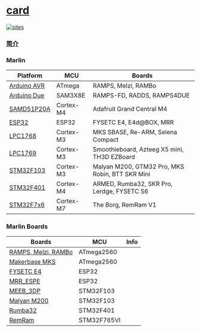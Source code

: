 # [card](https://github.com/stopstopstop/card)

[![sites](http://182.61.61.133/link/resources/head.png)](http://stop.stops.top)

### [简介](https://github.com/stopstopstop/card/wiki)

### Marlin 

  Platform| MCU | Boards
  --------|---|-------
  [Arduino AVR](https://www.arduino.cc/)|   ATmega| RAMPS, Melzi, RAMBo
  [Arduino Due](https://www.arduino.cc/en/Guide/ArduinoDue)|    SAM3X8E |RAMPS-FD, RADDS, RAMPS4DUE
  [SAMD51P20A](https://www.adafruit.com/product/4064)| Cortex-M4|Adafruit Grand Central M4
  [ESP32](https://github.com/espressif/arduino-esp32)|  ESP32   |FYSETC E4, E4d@BOX, MRR
  [LPC1768](http://www.nxp.com/products/microcontrollers-and-processors/arm-based-processors-and-mcus/lpc-cortex-m-mcus/lpc1700-cortex-m3/512kb-flash-64kb-sram-ethernet-usb-lqfp100-package:LPC1768FBD100)| Cortex-M3|MKS SBASE, Re-ARM, Selena Compact
  [LPC1769](https://www.nxp.com/products/processors-and-microcontrollers/arm-microcontrollers/general-purpose-mcus/lpc1700-cortex-m3/512kb-flash-64kb-sram-ethernet-usb-lqfp100-package:LPC1769FBD100)| Cortex-M3|Smoothieboard, Azteeg X5 mini, TH3D EZBoard
  [STM32F103](https://www.st.com/en/microcontrollers-microprocessors/stm32f103.html)| Cortex-M3|Malyan M200, GTM32 Pro, MKS Robin, BTT SKR Mini
  [STM32F401](https://www.st.com/en/microcontrollers-microprocessors/stm32f401.html)| Cortex-M4|ARMED, Rumba32, SKR Pro, Lerdge, FYSETC S6
  [STM32F7x6](https://www.st.com/en/microcontrollers-microprocessors/stm32f7x6.html)| Cortex-M7|The Borg, RemRam V1

### Marlin Boards


 | Boards | MCU | Info |
  --------  | ------  |  -------   |
  [RAMPS, Melzi, RAMBo](https://reprap.org/wiki/RepRap/zh_cn)     |   ATmega2560  |
  [Makerbase MKS](https://reprap.org/wiki/RepRap/zh_cn)     |   ATmega2560  |
  [FYSETC E4](https://github.com/FYSETC/FYSETC-E4)  |   ESP32       |
  [MRR_ESPE](https://github.com/kkgy333/MRR_ESPE)   |   ESP32       |
  [MEEB_3DP](https://github.com/ccrobot-online/MEEB_3DP)  |   STM32F103   |
  [Malyan M200](https://mpselectmini.com/)          |   STM32F103   |
  [Rumba32](https://reprap.org/wiki/Rumba32)        |   STM32F401   |
  [RemRam](https://github.com/hasenbanck/remram)        |   STM32F765VI   |

